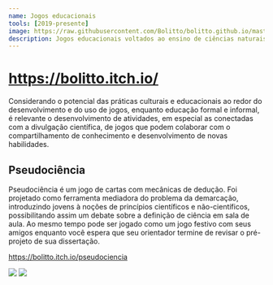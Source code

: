 ```yaml
---
name: Jogos educacionais
tools: [2019-presente]
image: https://raw.githubusercontent.com/Bolitto/bolitto.github.io/master/imgs/projetos/bolitto/pseudo1.jpeg
description: Jogos educacionais voltados ao ensino de ciências naturais.
---
```


# https://bolitto.itch.io/

Considerando o potencial das práticas culturais e educacionais ao redor do desenvolvimento e do uso de jogos, enquanto educação formal e informal, é relevante o desenvolvimento de atividades, em especial as conectadas com a divulgação científica, de jogos que podem colaborar com o compartilhamento de conhecimento e desenvolvimento de novas habilidades.

## Pseudociência

Pseudociência é um jogo de cartas com mecânicas de dedução. Foi projetado como ferramenta mediadora do problema da demarcação, introduzindo jovens à noções de princípios científicos e não-científicos, possibilitando assim um debate sobre a definição de ciência em sala de aula. Ao mesmo tempo pode ser jogado como um jogo festivo com seus amigos enquanto você espera que seu orientador termine de revisar o pré-projeto de sua dissertação. 

https://bolitto.itch.io/pseudociencia

![](https://raw.githubusercontent.com/Bolitto/bolitto.github.io/master/imgs/projetos/bolitto/pseudo1.jpeg)
![](https://raw.githubusercontent.com/Bolitto/bolitto.github.io/master/imgs/projetos/bolitto/pseudo2.jpeg)
